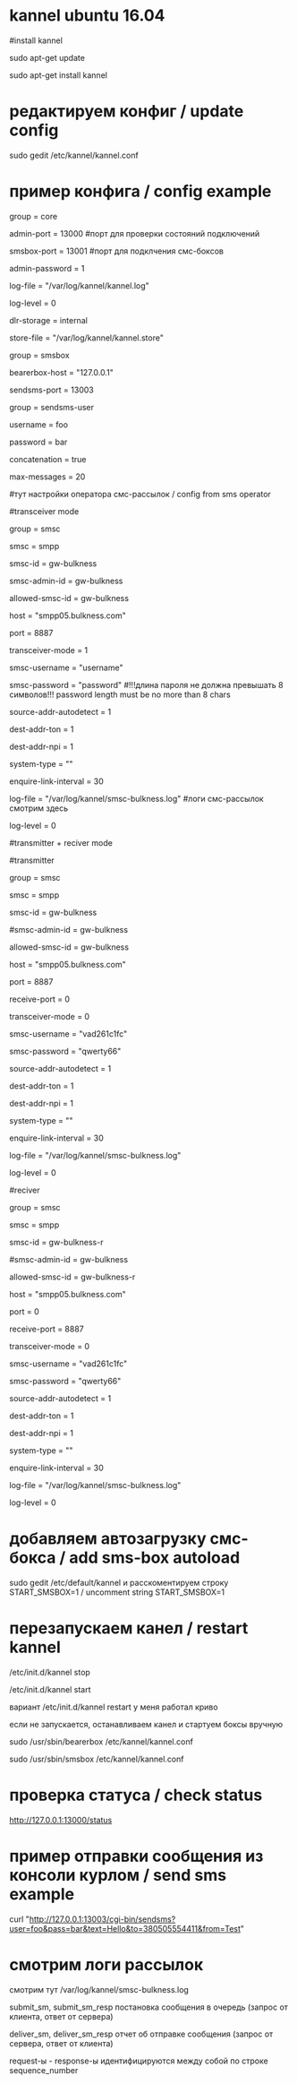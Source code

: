 # kannel ubuntu 16.04

#install kannel 

sudo apt-get update

sudo apt-get install kannel

# редактируем конфиг / update config

sudo gedit /etc/kannel/kannel.conf

# пример конфига / config example

group = core

admin-port = 13000 #порт для проверки состояний подключений

smsbox-port = 13001 #порт для подклчения смс-боксов

admin-password = 1

log-file = "/var/log/kannel/kannel.log"

log-level = 0

dlr-storage = internal

store-file = "/var/log/kannel/kannel.store"

group = smsbox

bearerbox-host = "127.0.0.1"

sendsms-port = 13003

group = sendsms-user

username = foo

password = bar

concatenation = true

max-messages = 20

#тут настройки оператора смс-рассылок / config from sms operator

#transceiver mode

group = smsc

smsc = smpp

smsc-id = gw-bulkness

smsc-admin-id = gw-bulkness

allowed-smsc-id = gw-bulkness

host = "smpp05.bulkness.com"

port = 8887

transceiver-mode = 1

smsc-username = "username"

smsc-password = "password" #!!!длина пароля не должна превышать 8 символов!!! password length must be no more than 8 chars

source-addr-autodetect = 1

dest-addr-ton = 1

dest-addr-npi = 1

system-type = ""

enquire-link-interval = 30

log-file = "/var/log/kannel/smsc-bulkness.log" #логи смс-рассылок смотрим здесь

log-level = 0

#transmitter + reciver mode 

#transmitter

group = smsc

smsc = smpp

smsc-id = gw-bulkness

#smsc-admin-id = gw-bulkness

allowed-smsc-id = gw-bulkness

host = "smpp05.bulkness.com"

port = 8887

receive-port = 0

transceiver-mode = 0

smsc-username = "vad261c1fc"

smsc-password = "qwerty66"

source-addr-autodetect = 1

dest-addr-ton = 1

dest-addr-npi = 1

system-type = ""

enquire-link-interval = 30

log-file = "/var/log/kannel/smsc-bulkness.log"

log-level = 0

#reciver

group = smsc

smsc = smpp

smsc-id = gw-bulkness-r

#smsc-admin-id = gw-bulkness

allowed-smsc-id = gw-bulkness-r

host = "smpp05.bulkness.com"

port = 0

receive-port = 8887

transceiver-mode = 0

smsc-username = "vad261c1fc"

smsc-password = "qwerty66"

source-addr-autodetect = 1

dest-addr-ton = 1

dest-addr-npi = 1

system-type = ""

enquire-link-interval = 30

log-file = "/var/log/kannel/smsc-bulkness.log"

log-level = 0


# добавляем автозагрузку смс-бокса / add sms-box autoload

sudo gedit /etc/default/kannel и расскоментируем строку START_SMSBOX=1 / uncomment string START_SMSBOX=1

# перезапускаем канел / restart kannel

/etc/init.d/kannel stop

/etc/init.d/kannel start

вариант /etc/init.d/kannel restart у меня работал криво 

если не запускается, останавливаем канел и стартуем боксы вручную

sudo /usr/sbin/bearerbox /etc/kannel/kannel.conf

sudo /usr/sbin/smsbox /etc/kannel/kannel.conf


# проверка статуса / check status

http://127.0.0.1:13000/status

# пример отправки сообщения из консоли курлом / send sms example

curl  "http://127.0.0.1:13003/cgi-bin/sendsms?user=foo&pass=bar&text=Hello&to=380505554411&from=Test"

# смотрим логи рассылок

смотрим тут /var/log/kannel/smsc-bulkness.log

submit_sm, submit_sm_resp постановка сообщения в очередь (запрос от клиента, ответ от сервера)

deliver_sm, deliver_sm_resp отчет об отправке сообщения (запрос от сервера, ответ от клиента)

request-ы - response-ы идентифицируются между собой по строке sequence_number
